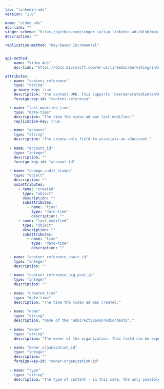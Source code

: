 ```yaml
---
tap: "linkedin-ads"
version: "1.0"

name: "video_ads"
doc-link: ""
singer-schema: "https://github.com/singer-io/tap-linkedin-ads/blob/master/tap_linkedin_ads/schemas/video_ads.json"
description: ""

replication-method: "Key-based Incremental"


api-method:
    name: "Video Ads"
    doc-link: "https://docs.microsoft.com/en-us/linkedin/marketing/integrations/ads/advertising-targeting/create-and-manage-video#finders"

attributes:
  - name: "content_reference"
    type: "string"
    primary-key: true
    description: "The content URN. This supports 'UserGeneratedContentPostUrn'."
    foreign-key-id: "content-reference"

  - name: "last_modified_time"
    type: "date-time"
    description: "The time the video ad was last modified."
    replication-key: true

  - name: "account"
    type: "string"
    description: "The create-only field to associate an adAccount."
  
  - name: "account_id"
    type: "integer"
    description: ""
    foreign-key-id: "account-id"
  
  - name: "change_audit_stamps"
    type: "object"
    description: ""
    subattributes:
      - name: "created"
        type: "object"
        description: ""
        subattributes:
          - name: "time"
            type: "date-time"
            description: ""
      - name: "last_modified"
        type: "object"
        description: ""
        subattributes:
          - name: "time"
            type: "date-time"
            description: ""
  
  - name: "content_reference_share_id"
    type: "integer"
    description: ""
  
  - name: "content_reference_ucg_post_id"
    type: "integer"
    description: ""
  
  - name: "created_time"
    type: "date-time"
    description: "The time the video ad was created."
  
  - name: "name"
    type: "string"
    description: "Name of the 'adDirectSponsoredContents'."
  
  - name: "owner"
    type: "string"
    description: "The owner of the organization. This field can be experessed as a URN as well."
  
  - name: "owner_organization_id"
    type: "integer"
    description: ""
    foreign-key-id: "owner-organization-id"
  
  - name: "type"
    type: "string"
    description: "The type of content - in this case, the only possible value will be 'video'."
---
```

